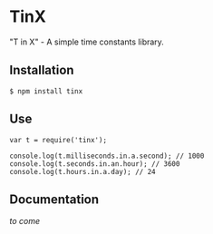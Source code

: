 TinX
=====

"T in X" - A simple time constants library.

## Installation

    $ npm install tinx
    
## Use

    var t = require('tinx');
    
    console.log(t.milliseconds.in.a.second); // 1000
    console.log(t.seconds.in.an.hour); // 3600
    console.log(t.hours.in.a.day); // 24
    
## Documentation

*to come*